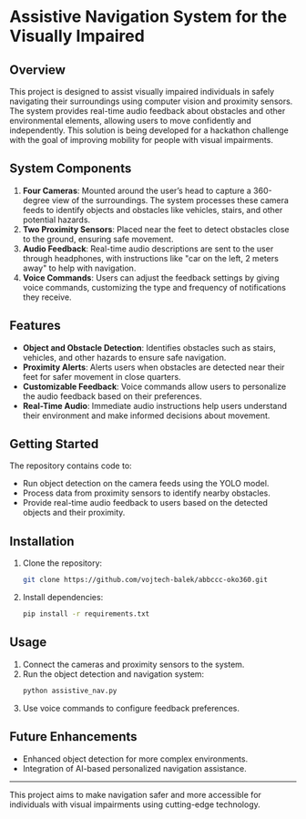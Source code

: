 # Assistive Navigation System for the Visually Impaired

## Overview

This project is designed to assist visually impaired individuals in safely navigating their surroundings using computer vision and proximity sensors. The system provides real-time audio feedback about obstacles and other environmental elements, allowing users to move confidently and independently. This solution is being developed for a hackathon challenge with the goal of improving mobility for people with visual impairments.

## System Components

1. **Four Cameras**: Mounted around the user’s head to capture a 360-degree view of the surroundings. The system processes these camera feeds to identify objects and obstacles like vehicles, stairs, and other potential hazards.
2. **Two Proximity Sensors**: Placed near the feet to detect obstacles close to the ground, ensuring safe movement.
3. **Audio Feedback**: Real-time audio descriptions are sent to the user through headphones, with instructions like "car on the left, 2 meters away" to help with navigation.
4. **Voice Commands**: Users can adjust the feedback settings by giving voice commands, customizing the type and frequency of notifications they receive.

## Features

- **Object and Obstacle Detection**: Identifies obstacles such as stairs, vehicles, and other hazards to ensure safe navigation.
- **Proximity Alerts**: Alerts users when obstacles are detected near their feet for safer movement in close quarters.
- **Customizable Feedback**: Voice commands allow users to personalize the audio feedback based on their preferences.
- **Real-Time Audio**: Immediate audio instructions help users understand their environment and make informed decisions about movement.

## Getting Started

The repository contains code to:
- Run object detection on the camera feeds using the YOLO model.
- Process data from proximity sensors to identify nearby obstacles.
- Provide real-time audio feedback to users based on the detected objects and their proximity.

## Installation

1. Clone the repository:
   ```bash
   git clone https://github.com/vojtech-balek/abbccc-oko360.git
   ```
2. Install dependencies:
   ```bash
   pip install -r requirements.txt
   ```

## Usage

1. Connect the cameras and proximity sensors to the system.
2. Run the object detection and navigation system:
   ```bash
   python assistive_nav.py
   ```
3. Use voice commands to configure feedback preferences.

## Future Enhancements

- Enhanced object detection for more complex environments.
- Integration of AI-based personalized navigation assistance.

---

This project aims to make navigation safer and more accessible for individuals with visual impairments using cutting-edge technology.
